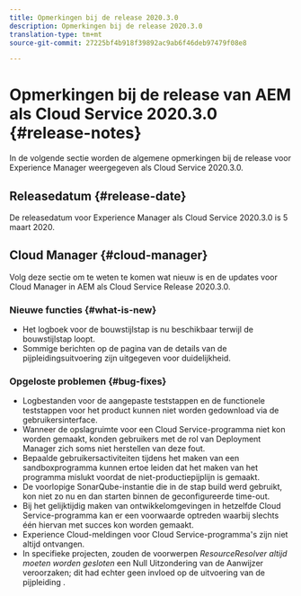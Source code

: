 ```yaml
---
title: Opmerkingen bij de release 2020.3.0
description: Opmerkingen bij de release 2020.3.0
translation-type: tm+mt
source-git-commit: 27225bf4b918f39892ac9ab6f46deb97479f08e8

---
```



# Opmerkingen bij de release van AEM als Cloud Service 2020.3.0 {#release-notes}

In de volgende sectie worden de algemene opmerkingen bij de release voor Experience Manager weergegeven als Cloud Service 2020.3.0.


## Releasedatum {#release-date}

De releasedatum voor Experience Manager als Cloud Service 2020.3.0 is 5 maart 2020.

## Cloud Manager {#cloud-manager}

Volg deze sectie om te weten te komen wat nieuw is en de updates voor Cloud Manager in AEM als Cloud Service Release 2020.3.0.

### Nieuwe functies {#what-is-new}

* Het logboek voor de bouwstijlstap is nu beschikbaar terwijl de bouwstijlstap loopt.
* Sommige berichten op de pagina van de details van de pijpleidingsuitvoering zijn uitgegeven voor duidelijkheid.

### Opgeloste problemen {#bug-fixes}

* Logbestanden voor de aangepaste teststappen en de functionele teststappen voor het product kunnen niet worden gedownload via de gebruikersinterface.
* Wanneer de opslagruimte voor een Cloud Service-programma niet kon worden gemaakt, konden gebruikers met de rol van Deployment Manager zich soms niet herstellen van deze fout.
* Bepaalde gebruikersactiviteiten tijdens het maken van een sandboxprogramma kunnen ertoe leiden dat het maken van het programma mislukt voordat de niet-productiepijplijn is gemaakt.
* De voorlopige SonarQube-instantie die in de stap build werd gebruikt, kon niet zo nu en dan starten binnen de geconfigureerde time-out.
* Bij het gelijktijdig maken van ontwikkelomgevingen in hetzelfde Cloud Service-programma kan er een voorwaarde optreden waarbij slechts één hiervan met succes kon worden gemaakt.
* Experience Cloud-meldingen voor Cloud Service-programma&#39;s zijn niet altijd ontvangen.
* In specifieke projecten, zouden de voorwerpen *ResourceResolver altijd moeten worden gesloten* een Null Uitzondering van de Aanwijzer veroorzaken; dit had echter geen invloed op de uitvoering van de pijpleiding .


